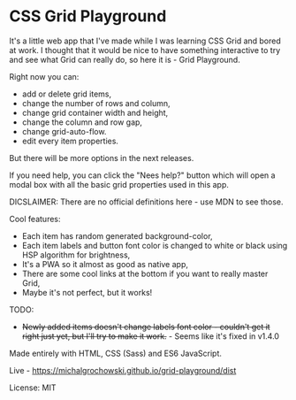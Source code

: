 # CSS Grid Playground

It's a little web app that I've made while I was learning CSS Grid and bored at work. I thought that it would be nice to have something interactive to try and see what Grid can really do, so here it is - Grid Playground.

Right now you can:
- add or delete grid items, 
- change the number of rows and column, 
- change grid container width and height, 
- change the column and row gap,
- change grid-auto-flow.
- edit every item properties. 

But there will be more options in the next releases.

If you need help, you can click the "Nees help?" button which will open a modal box with all the basic grid properties used in this app.

DICSLAIMER: There are no official definitions here - use MDN to see those.

Cool features:
- Each item has random generated background-color,
- Each item labels and button font color is changed to white or black using HSP algorithm for brightness,
- It's a PWA so it almost as good as native app,
- There are some cool links at the bottom if you want to really master Grid,
- Maybe it's not perfect, but it works!

TODO:

- ~~Newly added items doesn't change labels font color - couldn't get it right just yet, but I'll try to make it work.~~ - Seems like it's fixed in v1.4.0

Made entirely with HTML, CSS (Sass) and ES6 JavaScript.

Live - https://michalgrochowski.github.io/grid-playground/dist

License: MIT
